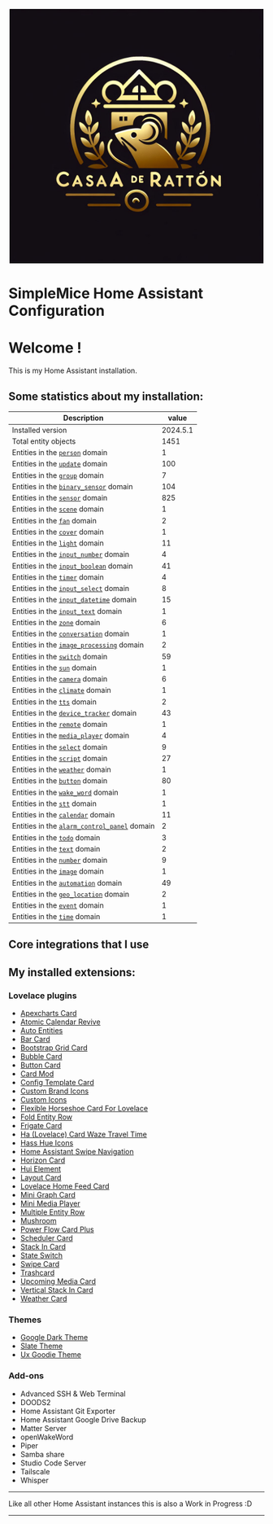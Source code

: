 <p align="center">
  <img width="500" height="500" src="https://github.com/simplemice/home_assistant/blob/main/screenshot/logo.jpg">

# SimpleMice Home Assistant Configuration

</p>


# Welcome !

This is my Home Assistant installation.

## Some statistics about my installation:

Description | value
--|--
Installed version | 2024.5.1
Total entity objects | 1451
Entities in the [`person`](https://www.home-assistant.io/components/person) domain | 1
Entities in the [`update`](https://www.home-assistant.io/components/update) domain | 100
Entities in the [`group`](https://www.home-assistant.io/components/group) domain | 7
Entities in the [`binary_sensor`](https://www.home-assistant.io/components/binary_sensor) domain | 104
Entities in the [`sensor`](https://www.home-assistant.io/components/sensor) domain | 825
Entities in the [`scene`](https://www.home-assistant.io/components/scene) domain | 1
Entities in the [`fan`](https://www.home-assistant.io/components/fan) domain | 2
Entities in the [`cover`](https://www.home-assistant.io/components/cover) domain | 1
Entities in the [`light`](https://www.home-assistant.io/components/light) domain | 11
Entities in the [`input_number`](https://www.home-assistant.io/components/input_number) domain | 4
Entities in the [`input_boolean`](https://www.home-assistant.io/components/input_boolean) domain | 41
Entities in the [`timer`](https://www.home-assistant.io/components/timer) domain | 4
Entities in the [`input_select`](https://www.home-assistant.io/components/input_select) domain | 8
Entities in the [`input_datetime`](https://www.home-assistant.io/components/input_datetime) domain | 15
Entities in the [`input_text`](https://www.home-assistant.io/components/input_text) domain | 1
Entities in the [`zone`](https://www.home-assistant.io/components/zone) domain | 6
Entities in the [`conversation`](https://www.home-assistant.io/components/conversation) domain | 1
Entities in the [`image_processing`](https://www.home-assistant.io/components/image_processing) domain | 2
Entities in the [`switch`](https://www.home-assistant.io/components/switch) domain | 59
Entities in the [`sun`](https://www.home-assistant.io/components/sun) domain | 1
Entities in the [`camera`](https://www.home-assistant.io/components/camera) domain | 6
Entities in the [`climate`](https://www.home-assistant.io/components/climate) domain | 1
Entities in the [`tts`](https://www.home-assistant.io/components/tts) domain | 2
Entities in the [`device_tracker`](https://www.home-assistant.io/components/device_tracker) domain | 43
Entities in the [`remote`](https://www.home-assistant.io/components/remote) domain | 1
Entities in the [`media_player`](https://www.home-assistant.io/components/media_player) domain | 4
Entities in the [`select`](https://www.home-assistant.io/components/select) domain | 9
Entities in the [`script`](https://www.home-assistant.io/components/script) domain | 27
Entities in the [`weather`](https://www.home-assistant.io/components/weather) domain | 1
Entities in the [`button`](https://www.home-assistant.io/components/button) domain | 80
Entities in the [`wake_word`](https://www.home-assistant.io/components/wake_word) domain | 1
Entities in the [`stt`](https://www.home-assistant.io/components/stt) domain | 1
Entities in the [`calendar`](https://www.home-assistant.io/components/calendar) domain | 11
Entities in the [`alarm_control_panel`](https://www.home-assistant.io/components/alarm_control_panel) domain | 2
Entities in the [`todo`](https://www.home-assistant.io/components/todo) domain | 3
Entities in the [`text`](https://www.home-assistant.io/components/text) domain | 2
Entities in the [`number`](https://www.home-assistant.io/components/number) domain | 9
Entities in the [`image`](https://www.home-assistant.io/components/image) domain | 1
Entities in the [`automation`](https://www.home-assistant.io/components/automation) domain | 49
Entities in the [`geo_location`](https://www.home-assistant.io/components/geo_location) domain | 2
Entities in the [`event`](https://www.home-assistant.io/components/event) domain | 1
Entities in the [`time`](https://www.home-assistant.io/components/time) domain | 1

## Core integrations that I use

## My installed extensions:

### Lovelace plugins
- [Apexcharts Card](https://github.com/RomRider/apexcharts-card)
- [Atomic Calendar Revive](https://github.com/totaldebug/atomic-calendar-revive)
- [Auto Entities](https://github.com/thomasloven/lovelace-auto-entities)
- [Bar Card](https://github.com/custom-cards/bar-card)
- [Bootstrap Grid Card](https://github.com/ownbee/bootstrap-grid-card)
- [Bubble Card](https://github.com/Clooos/Bubble-Card)
- [Button Card](https://github.com/custom-cards/button-card)
- [Card Mod](https://github.com/thomasloven/lovelace-card-mod)
- [Config Template Card](https://github.com/iantrich/config-template-card)
- [Custom Brand Icons](https://github.com/elax46/custom-brand-icons)
- [Custom Icons](https://github.com/Mariusthvdb/custom-icons)
- [Flexible Horseshoe Card For Lovelace](https://github.com/AmoebeLabs/flex-horseshoe-card)
- [Fold Entity Row](https://github.com/thomasloven/lovelace-fold-entity-row)
- [Frigate Card](https://github.com/dermotduffy/frigate-hass-card)
- [Ha (Lovelace) Card Waze Travel Time](https://github.com/r-renato/ha-card-waze-travel-time)
- [Hass Hue Icons](https://github.com/arallsopp/hass-hue-icons)
- [Home Assistant Swipe Navigation](https://github.com/zanna-37/hass-swipe-navigation)
- [Horizon Card](https://github.com/rejuvenate/lovelace-horizon-card)
- [Hui Element](https://github.com/thomasloven/lovelace-hui-element)
- [Layout Card](https://github.com/thomasloven/lovelace-layout-card)
- [Lovelace Home Feed Card](https://github.com/gadgetchnnel/lovelace-home-feed-card)
- [Mini Graph Card](https://github.com/kalkih/mini-graph-card)
- [Mini Media Player](https://github.com/kalkih/mini-media-player)
- [Multiple Entity Row](https://github.com/benct/lovelace-multiple-entity-row)
- [Mushroom](https://github.com/piitaya/lovelace-mushroom)
- [Power Flow Card Plus](https://github.com/flixlix/power-flow-card-plus)
- [Scheduler Card](https://github.com/nielsfaber/scheduler-card)
- [Stack In Card](https://github.com/custom-cards/stack-in-card)
- [State Switch](https://github.com/thomasloven/lovelace-state-switch)
- [Swipe Card](https://github.com/bramkragten/swipe-card)
- [Trashcard](https://github.com/idaho/hassio-trash-card)
- [Upcoming Media Card](https://github.com/NemesisRE/upcoming-media-card)
- [Vertical Stack In Card](https://github.com/ofekashery/vertical-stack-in-card)
- [Weather Card](https://github.com/bramkragten/weather-card)

### Themes
- [Google Dark Theme](https://github.com/pacjo/google_dark_animated)
- [Slate Theme](https://github.com/seangreen2/slate_theme)
- [Ux Goodie Theme](https://github.com/fi-sch/ux_goodie_theme)

### Add-ons
- Advanced SSH & Web Terminal
- DOODS2
- Home Assistant Git Exporter
- Home Assistant Google Drive Backup
- Matter Server
- openWakeWord
- Piper
- Samba share
- Studio Code Server
- Tailscale
- Whisper

***

Like all other Home Assistant instances this is also a Work in Progress :D

***